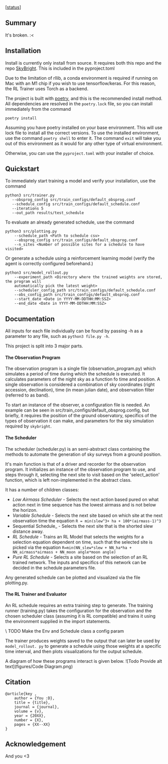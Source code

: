 
[[status](https://img.shields.io/badge/License-MIT-lightgrey)]

## Summary

It's broken. :<

## Installation 

Install is currently only install from source.
It requires both this repo and the repo [SkyBright](https://github.com/ehneilsen/skybright).
This is included in the pyproject.toml

Due to the limitation of rllib, a conda environment is required if running on Mac with an M1 chip if you wish to use tensorflow/keras.
For this reason, the RL Trainer uses Torch as a backend. 

The project is built with [poetry](https://python-poetry.org/), and this is the recommended install method.
All dependencies are resolved in the `poetry.lock` file, so you can install immediately from the command

`poetry install`

Assuming you have poetry installed on your base environment. 
This will use lock file to install all the correct versions. 
To use the installed environment, use the command `poetry shell` to enter it. 
The command `exit` will take you out of this environment as it would for any other type of virtual environment. 

Otherwise, you can use the `pyproject.toml` with your installer of choice. 


## Quickstart
To immediately start training a model and verify your installation, use the command 
```
python3 src/trainer.py 
   --obsprog_config src/train_configs/default_obsprog.conf
   --schedule_config src/train_configs/default_schedule.conf
   --iterations 5
   --out_path results/test_schedule
```

To evaluate an already generated schedule, use the command 
```
python3 src/plotting.py 
    --schedule_path <Path to schedule csv>
    --obsprog_config src/train_configs/default_obsprog.conf
    --n_sites <Number of possible sites for a schedule to have visited> 
```

Or generate a schedule using a reinforcement learning model (verify the agent is correctly 
configured beforehand.)
```
python3 src/model_rollout.py 
    --experiment_path <Directory where the trained weights are stored, the program will 
    automatically pick the latest weight>
    --scheduler_config_path src/train_configs/default_schedule.conf
    --obs_config_path src/train_configs/default_obsprog.conf
    --start_date <Date in YYYY-MM-DDTHH:MM:SSZ>
    --end_date <Date in YYYY-MM-DDTHH:MM:SSZ>
```

## Documentation 

All inputs for each file individually can be found by passing -h as a parameter to any file, 
such as `python3 file.py -h`.


This project is split into 3 major parts. 

#### The Observation Program

The observation program is a single file (observation_program.py) which simulates a period of 
time during which the schedule is executed. It calculates parameters of the night sky as a 
function fo time and position. A single observation is considered a combination of sky 
coordinates (right accession, declination), time (in mean julian date), and observation filter 
(referred to as band). 

To start an instance of the observer, a configuration file is needed. An example can be seen in 
src/train_configs/default_obsprog.config, but briefly, it requires the position of the ground 
observatory, specifics of the types of observation it can make, and parameters for the sky 
simulation required by `skybright`. 

#### The Scheduler 
                                                                                   
The scheduler (scheduler.py) is an semi-abstract class containing the methods to automate the 
generation of sky surveys from a ground position. 

It's main function is that of a driver and recorder for the observation program. It initializes 
an instance of the observation program to use, and steps through it, selecting the next site to 
visit based on the 'select_action' function, which is left non-implemented in the abstract class. 

It has a number of children classes: 
* _Low Airmass Scheduler_ - Selects the next action based pured on what action next in time 
  sequence has the lowest airmass and is not below the horizon. 
* _Variable Schedule_ - Selects the next site based on which site at the next observation time 
  the equation `R = min(slew^3+ ha + 100*(airmass-1)^3` 
* Sequential Schedule_ - Selects the next site that is the shorted slew distance away. 
* _RL Schedule_ - Trains an RL Model that selects the weights for a selection equation dependent 
  on time, such that the selected site is picked via the equation 
 `R=min(NN_slew*slew + NN_ha*ha + NN_airmass*airmass + NN_moon angle*moon angle)`
* _Pure RL Schedule_ - Selects a site based on the selection of an RL trained network. The inputs 
  and specifics of this network can be decided in the schedule parameters file. 

Any generated schedule can be plotted and visualized via the file plotting.py. 

#### The RL Trainer and Evaluator

An RL schedule requires an extra training step to generate. The training runner (training.py) 
takes the configuration for the observation and the chosen scheduler class (assuming it is RL 
compatible) and trains it using the environment supplied in the import statements. 

\\ TODO Make the Env and Schedule class a config param

The trainer produces weights saved to the output that can later be used by `model_rollout.
py` to generate a schedule using those weights at a specific time interval, and then plots 
visualizations for the output schedule. 


A diagram of how these programs interact is given below. 
![Todo Provide alt text](figures/Code Diagram.png)

## Citation

```
@article{key , 
    author = {You :D}, 
    title = {title}, 
    journal = {journal}, 
    volume = {v}, 
    year = {20XX}, 
    number = {X}, 
    pages = {XX--XX}
}

```

## Acknowledgement 
And you <3 

